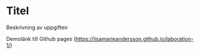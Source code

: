 # Titel

Beskrivning av uppgiften

Demolänk till Github pages (https://lisamarieandersson.github.io/laboration-1/)